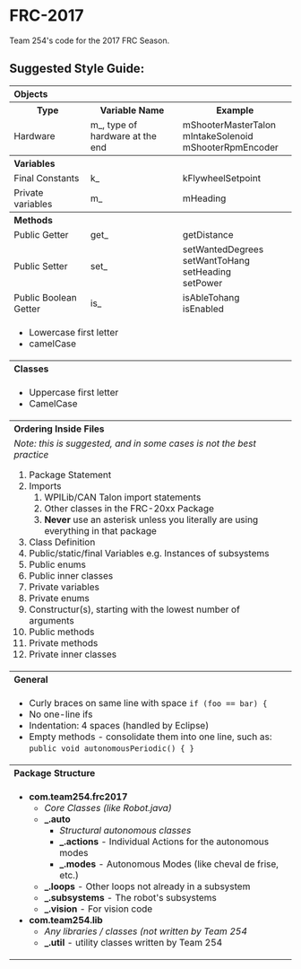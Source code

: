 # FRC-2017
Team 254's code for the 2017 FRC Season.


## Suggested Style Guide:
<table>
	<tr>
    	<th colspan=3 style="text-align:left">Objects</th>
    </tr>
    <tr>
		<th>Type</th>
		<th>Variable Name</th>
		<th>Example</th>
	</tr>
	<tr>
		<td>Hardware</td>
		<td>m_, type of hardware at the end</td>
		<td>mShooterMasterTalon<br />
		mIntakeSolenoid<br />
		mShooterRpmEncoder</td>
	</tr>
	<tr><th colspan=3 style="text-align:left">Variables</th></tr>
	<tr>
		<td>Final Constants</td>
        <td>k_</td>
        <td>kFlywheelSetpoint</td>
	</tr>
    <tr>
    	<td>Private variables</td>
        <td>m_</td>
        <td>mHeading</td>
    </tr>
    <tr><th colspan=3 style="text-align:left">Methods</th></tr>
    <tr>
      <td>Public Getter</td>
      <td>get_</td>
      <td>getDistance</td>
    </tr>
    <tr>
      <td>Public Setter</td>
      <td>set_</td>
      <td>setWantedDegrees<br />setWantToHang<br />setHeading<br />setPower<br /></td>
    </tr>
    <tr>
      <td>Public Boolean Getter</td>
      <td>is_</td>
      <td>isAbleTohang<br />isEnabled</td>
    </tr>
    <tr>
      <td colspan=3>
        <ul>
          <li>Lowercase first letter</li>
          <li>camelCase</li>
        </ul>
      </td>
    </tr>
    <tr><th colspan=3 style="text-align:left">Classes</th></tr>
    <tr>
      <td colspan=3>
        <ul>
          <li>Uppercase first letter</li>
          <li>CamelCase</li>
        </ul>
      </td>
    </tr>
    <tr><th colspan=3 style="text-align:left">Ordering Inside Files</th></tr>
    <tr>
      <td colspan=3>
      <i>Note: this is suggested, and in some cases is not the best practice</i>
        <ol>
          <li>Package Statement</li>
          <li>Imports<ol>
          	<li>WPILib/CAN Talon import statements
            <li>Other classes in the FRC-20xx Package</li>
            <li><b>Never</b> use an asterisk unless you literally are using everything in that package</li>
          </ol></li>
          <li>Class Definition</li>
          <li>Public/static/final Variables e.g. Instances of subsystems</li>
          <li>Public enums</li>
          <li>Public inner classes</li>
          <li>Private variables</li>
          <li>Private enums</li>
          <li>Constructur(s), starting with the lowest number of arguments</li>
          <li>Public methods</li>
          <li>Private methods</li>
          <li>Private inner classes</li>
        </ol>
      </td>
    </tr>
    <tr><th colspan=3 style="text-align:left">General</th></tr>
    <tr>
      <td colspan=3>
        <ul>
        <li>Curly braces on same line with space <code>if (foo == bar) {</code></li>
          <li>No one-line ifs</li>
          <li>Indentation: 4 spaces (handled by Eclipse)</li>
          <li>Empty methods - consolidate them into one line, such as: <code>public void autonomousPeriodic() { }</code></li>
        </ul>
      </td>
    </tr>
    <tr><th colspan=3 style="text-align:left">Package Structure</th></tr>
    <tr>
      <td colspan=3>
        <ul>
        <li><b>com.team254.frc2017</b><ul>
        <li><i>Core Classes (like Robot.java)</i></li>
        <li><b>_.auto</b><ul>
        <li><i>Structural autonomous classes</i></li>
        <li><b>_.actions</b> - Individual Actions for the autonomous modes</li>
        <li><b>_.modes</b> - Autonomous Modes (like cheval de frise, etc.)</li>
        </ul></li>
        <li><b>_.loops</b> - Other loops not already in a subsystem</li>
        <li><b>_.subsystems</b> - The robot's subsystems</li>
        <li><b>_.vision</b> - For vision code</li>
        </ul></li>
        <li><b>com.team254.lib</b><ul>
        <li><i>Any libraries / classes (not written by Team 254 </i></li>
        <li><b>_.util</b> - utility classes written by Team 254</li>
        </ul></li>
        </ul>
      </td>
    </tr>
</table>